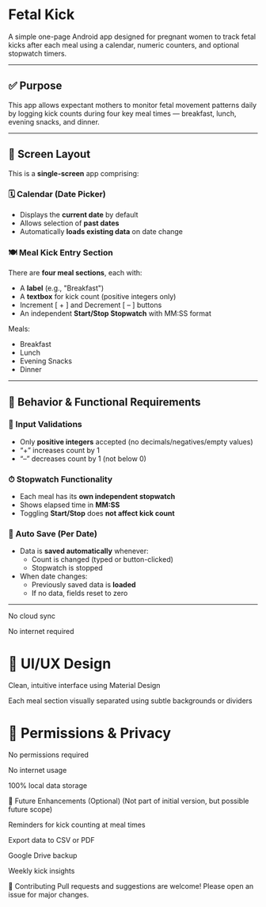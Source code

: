 # ﻿Fetal Kick

A simple one-page Android app designed for pregnant women to track fetal kicks after each meal using a calendar, numeric counters, and optional stopwatch timers.

---

## ✅ Purpose

This app allows expectant mothers to monitor fetal movement patterns daily by logging kick counts during four key meal times — breakfast, lunch, evening snacks, and dinner.

---

## 🧱 Screen Layout

This is a **single-screen** app comprising:

### 🗓️ Calendar (Date Picker)

- Displays the **current date** by default  
- Allows selection of **past dates**
- Automatically **loads existing data** on date change

### 🍽️ Meal Kick Entry Section

There are **four meal sections**, each with:
- A **label** (e.g., "Breakfast")
- A **textbox** for kick count (positive integers only)
- Increment [ + ] and Decrement [ – ] buttons
- An independent **Start/Stop Stopwatch** with MM:SS format

Meals:
- Breakfast
- Lunch
- Evening Snacks
- Dinner

---

## 🧠 Behavior & Functional Requirements

### 🧾 Input Validations
- Only **positive integers** accepted (no decimals/negatives/empty values)
- “+” increases count by 1  
- “–” decreases count by 1 (not below 0)

### ⏱ Stopwatch Functionality
- Each meal has its **own independent stopwatch**
- Shows elapsed time in **MM:SS**
- Toggling **Start/Stop** does **not affect kick count**

### 💾 Auto Save (Per Date)
- Data is **saved automatically** whenever:
  - Count is changed (typed or button-clicked)
  - Stopwatch is stopped
- When date changes:
  - Previously saved data is **loaded**
  - If no data, fields reset to zero

---

No cloud sync

No internet required

# 🎨 UI/UX Design
Clean, intuitive interface using Material Design

Each meal section visually separated using subtle backgrounds or dividers

# 🔐 Permissions & Privacy
No permissions required

No internet usage

100% local data storage

🚀 Future Enhancements (Optional)
(Not part of initial version, but possible future scope)

Reminders for kick counting at meal times

Export data to CSV or PDF

Google Drive backup

Weekly kick insights

🤝 Contributing
Pull requests and suggestions are welcome! Please open an issue for major changes.
